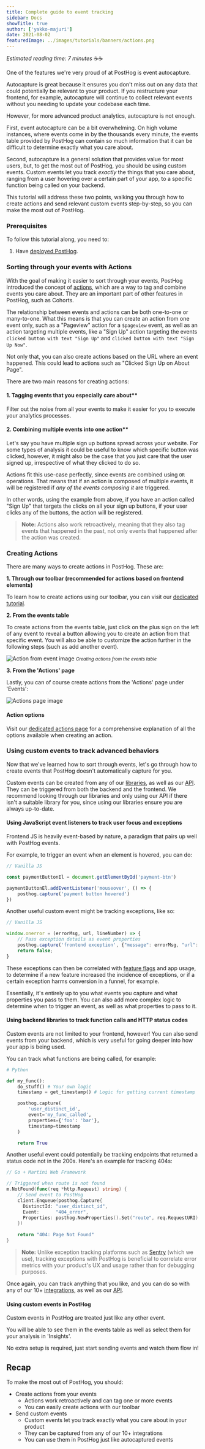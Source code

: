 ```yaml
---
title: Complete guide to event tracking 
sidebar: Docs
showTitle: true
author: ['yakko-majuri']
date: 2021-08-02
featuredImage: ../images/tutorials/banners/actions.png
---
```


_Estimated reading time: 7 minutes_ ☕☕

One of the features we're very proud of at PostHog is event autocapture.

Autocapture is great because it ensures you don't miss out on any data that could potentially be relevant to your product. If you restructure your frontend, for example, autocapture will continue to collect relevant events without you needing to update your codebase each time. 

However, for more advanced product analytics, autocapture is not enough. 

First, event autocapture can be a bit overwhelming. On high volume instances, where events come in by the thousands every minute, the events table provided by PostHog can contain so much information that it can be difficult to determine exactly what you care about. 

Second, autocapture is a general solution that provides value for most users, but, to get the most out of PostHog, you should be using custom events. Custom events let you track _exactly_ the things that you care about, ranging from a user hovering over a certain part of your app, to a specific function being called on your backend.

This tutorial will address these two points, walking you through how to create actions and send relevant custom events step-by-step, so you can make the most out of PostHog.

### Prerequisites

To follow this tutorial along, you need to:

1. Have [deployed PostHog](/docs/deployment).

### Sorting through your events with Actions

With the goal of making it easier to sort through your events, PostHog introduced the concept of [actions](/docs/user-guides/actions), which are a way to tag and combine events you care about. They are an important part of other features in PostHog, such as Cohorts. <!-- Link to Cohorts Tutorial Here -->

The relationship between events and actions can be both one-to-one or many-to-one. What this means is that you can create an action from one event only, such as a "Pageview" action for a `$pageview` event, as well as an action targeting multiple events, like a "Sign Up" action targeting the events `clicked button with text "Sign Up"` and `clicked button with text "Sign Up Now"`.

Not only that, you can also create actions based on the URL where an event happened. This could lead to actions such as "Clicked Sign Up on About Page".

There are two main reasons for creating actions:

#### 1. Tagging events that you especially care about**

Filter out the noise from all your events to make it easier for you to execute your analytics processes.

#### 2. Combining multiple events into one action**

Let's say you have multiple sign up buttons spread across your website. For some types of analysis it could be useful to know which specific button was clicked, however, it might also be the case that you just care that the user signed up, irrespective of what they clicked to do so.

Actions fit this use-case perfectly, since events are combined using `OR` operations. That means that if an action is composed of multiple events, it will be registered if _any of the events composing it_ are triggered. 

In other words, using the example from above, if you have an action called "Sign Up" that targets the clicks on all your sign up buttons, if your user clicks any of the buttons, the action will be registered.

> **Note:** Actions also work retroactively, meaning that they also tag events that happened in the past, not only events that happened after the action was created.

### Creating Actions

There are many ways to create actions in PostHog. These are:

**1. Through our toolbar (recommended for actions based on frontend elements)**

To learn how to create actions using our toolbar, you can visit our [dedicated tutorial](/docs/tutorials/toolbar/#creating-actions).

**2. From the events table**

To create actions from the events table, just click on the plus sign on the left of any event to reveal a button allowing you to create an action from that specific event. You will also be able to customize the action further in the following steps (such as add another event). 

![Action from event image](../images/tutorials/actions/action-from-event.png)
<small class='centered'>_Creating actions from the events table_</small>


**3. From the 'Actions' page**

Lastly, you can of course create actions from the 'Actions' page under 'Events':

![Actions page image](../images/features/actions/actions-page.png)

#### Action options

Visit our [dedicated actions page](/docs/user-guides/actions/) for a comprehensive explanation of all the options available when creating an action.

### Using custom events to track advanced behaviors 

Now that we've learned how to sort through events, let's go through how to create events that PostHog doesn't automatically capture for you.

Custom events can be created from any of our [libraries](/docs/integrate/overview), as well as our [API](/docs/api/overview). They can be triggered from both the backend and the frontend. We recommend looking through our libraries and only using our API if there isn't a suitable library for you, since using our libraries ensure you are always up-to-date.

#### Using JavaScript event listeners to track user focus and exceptions

Frontend JS is heavily event-based by nature, a paradigm that pairs up well with PostHog events.

For example, to trigger an event when an element is hovered, you can do:

```js
// Vanilla JS

const paymentButtonEl = document.getElementById('payment-btn')

paymentButtonEl.addEventListener('mouseover', () => {
    posthog.capture('payment button hovered')
})

```

Another useful custom event might be tracking exceptions, like so:

```js
// Vanilla JS

window.onerror = (errorMsg, url, lineNumber) => {
    // Pass exception details as event properties
    posthog.capture('frontend exception', {"message": errorMsg, "url": url, "lineNumber": lineNumber})
    return false;
}
```

These exceptions can then be correlated with [feature flags](/docs/user-guides/feature-flags) and app usage, to determine if a new feature increased the incidence of exceptions, or if a certain exception harms conversion in a funnel, for example. 

Essentially, it's entirely up to you what events you capture and what properties you pass to them. You can also add more complex logic to determine when to trigger an event, as well as what properties to pass to it.

#### Using backend libraries to track function calls and HTTP status codes

Custom events are not limited to your frontend, however! You can also send events from your backend, which is very useful for going deeper into how your app is being used. 

You can track what functions are being called, for example:

```python
# Python

def my_func():
    do_stuff() # Your own logic
    timestamp = get_timestamp() # Logic for getting current timestamp

    posthog.capture(
        'user_distinct_id', 
        event='my_func_called', 
        properties={'foo': 'bar'},
        timestamp=timestamp
    )

    return True
```

Another useful event could potentially be tracking endpoints that returned a status code not in the 200s. Here's an example for tracking 404s:

```go
// Go + Martini Web Framework

// Triggered when route is not found
m.NotFound(func(req *http.Request) string) {
    // Send event to PostHog 
    client.Enqueue(posthog.Capture{
      DistinctId: "user_distinct_id",
      Event:      "404_error",
      Properties: posthog.NewProperties().Set("route", req.RequestURI)
    })
    
    return "404: Page Not Found"
}
```

> **Note:** Unlike exception tracking platforms such as [Sentry](https://sentry.io/) (which we use), tracking exceptions with PostHog is beneficial to correlate error metrics with your product's UX and usage rather than for debugging purposes.

Once again, you can track anything that you like, and you can do so with any of our 10+ [integrations](/docs/integrate/overview), as well as our [API](/docs/api).

#### Using custom events in PostHog

Custom events in PostHog are treated just like any other event. 

You will be able to see them in the events table as well as select them for your analysis in 'Insights'.

No extra setup is required, just start sending events and watch them flow in!

## **Recap**

To make the most out of PostHog, you should:

- Create actions from your events
  - Actions work retroactively and can tag one or more events
  - You can easily create actions with our toolbar
- Send custom events
  - Custom events let you track exactly what you care about in your product
  - They can be captured from any of our 10+ integrations
  - You can use them in PostHog just like autocaptured events

